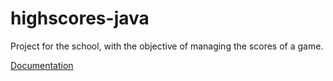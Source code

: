 <!DOCTYPE html>
<html>

# highscores-java

<p>Project for the school, with the objective of managing the scores of a game.</p>

<a href="http://yveslongchamp.github.io/highscores-java/">Documentation</a>

</html>

